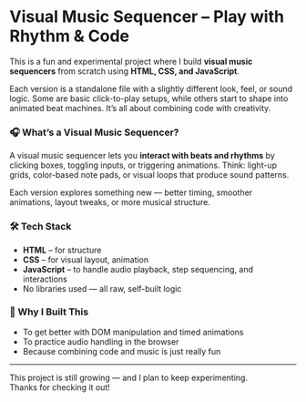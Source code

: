 # Visual Music Sequencer – Play with Rhythm & Code

This is a fun and experimental project where I build **visual music sequencers** from scratch using **HTML, CSS, and JavaScript**.

Each version is a standalone file with a slightly different look, feel, or sound logic. Some are basic click-to-play setups, while others start to shape into animated beat machines. It’s all about combining code with creativity.

### 🎧 What’s a Visual Music Sequencer?

A visual music sequencer lets you **interact with beats and rhythms** by clicking boxes, toggling inputs, or triggering animations. Think: light-up grids, color-based note pads, or visual loops that produce sound patterns.

Each version explores something new — better timing, smoother animations, layout tweaks, or more musical structure.

### 🛠️ Tech Stack

- **HTML** – for structure  
- **CSS** – for visual layout, animation  
- **JavaScript** – to handle audio playback, step sequencing, and interactions  
- No libraries used — all raw, self-built logic

### 🎯 Why I Built This

- To get better with DOM manipulation and timed animations  
- To practice audio handling in the browser  
- Because combining code and music is just really fun

---

This project is still growing — and I plan to keep experimenting.  
Thanks for checking it out!
